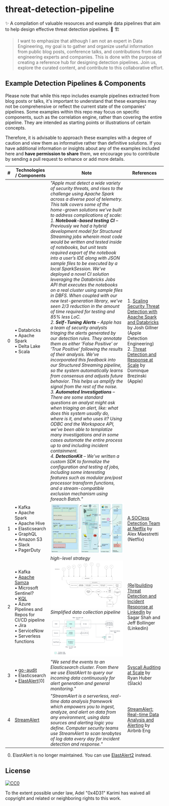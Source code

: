 # threat-detection-pipeline
✨ A compilation of valuable resources and example data pipelines that aim to help design effective threat detection pipelines. 👷 🏗 

> I want to emphasize that although I am not an expert in Data Engineering, my goal is to gather and organize useful information from public blog posts, conference talks, and contributions from data engineering experts and companies. This is done with the purpose of creating a reference hub for designing detection pipelines. Join us, explore the curated content, and contribute to this collaborative effort.

## Example Detection Pipelines & Components

Please note that while this repo includes example pipelines extracted from blog posts or talks, it's important to understand that these examples may not be comprehensive or reflect the current state of the companies' pipelines. Some examples within this repo may focus on specific components, such as the correlation engine, rather than covering the entire pipeline. They are intended as starting points or illustrations of certain concepts.

Therefore, it is advisable to approach these examples with a degree of caution and view them as informative rather than definitive solutions. If you have additional information or insights about any of the examples included here and **have permission to share** them, we encourage you to contribute by sending a pull request to enhance or add more details. 

| # | Technologies / Components | Note  | References  |
|---|---|---|---|
| 0 | • Databricks <br>• Apache Spark <br>• Delta Lake <br>• Scala | _"Apple must detect a wide variety of security threats, and rises to the challenge using Apache Spark across a diverse pool of telemetry. This talk covers some of the home-grown solutions we’ve built to address complications of scale: <br>1. **Notebook-based testing CI** – Previously we had a hybrid development model for Structured Streaming jobs wherein most code would be written and tested inside of notebooks, but unit tests required export of the notebook into a user’s IDE along with JSON sample files to be executed by a local SparkSession. We’ve deployed a novel CI solution leveraging the Databricks Jobs API that executes the notebooks on a real cluster using sample files in DBFS. When coupled with our new test-generation library, we’ve seen 2/3 reduction in the amount of time required for testing and 85% less LoC. <br>2. **Self-Tuning Alerts** – Apple has a team of security analysts triaging the alerts generated by our detection rules. They annotate them as either ‘False Positive’ or ‘True Positive’ following the results of their analysis. We’ve incorporated this feedback into our Structured Streaming pipeline, so the system automatically learns from consensus and adjusts future behavior. This helps us amplify the signal from the rest of the noise. <br>3. **Automated Investigations** – There are some standard questions an analyst might ask when triaging an alert, like: what does this system usually do, where is it, and who uses it? Using ODBC and the Workspace API, we’ve been able to templatize many investigations and in some cases automate the entire process up to and including incident containment. <br>4. **DetectionKit** – We’ve written a custom SDK to formalize the configuration and testing of jobs, including some interesting features such as modular pre/post processor transform functions, and a stream-compatible exclusion mechanism using foreach Batch."_ | 1. [Scaling Security Threat Detection with Apache Spark and Databricks](https://www.youtube.com/watch?v=YxTE4mff5dk) by Josh Gillner (Apple Detection Engineering) <br> 2. [Threat Detection and Response at Scale](https://www.youtube.com/watch?v=SFeBJxI4Q98) by Dominque Brezinski (Apple) |
| 1 | • Kafka <br>• Apache Spark <br>• Apache Hive <br>• Elasticsearch<br>• GraphQL<br>• Amazon S3<br>• Slack<br>• PagerDuty | ![](img/Netflix_socless.png) | [A SOCless Detection Team at Netflix](https://www.linkedin.com/pulse/socless-detection-team-netflix-alex-maestretti/) by Alex Maestretti (Netflix) |
| 2 | • Kafka <br>• [Apache Samza](https://samza.apache.org/) <br>• Microsoft Sentinel? <br>• [KQL](https://learn.microsoft.com/en-us/azure/data-explorer/kusto/query/) <br>• Azure Pipelines and Repos for CI/CD pipeline <br>• Jira <br>• ServiceNow <br>• Serverless functions | *high-level strategy* <br>![](img/Linkedin-high-level-strategy.png) <br> *Simplified data collection pipeline* <br>![](img/Linkedin-simplified-data-pipelines.png) | [(Re)building Threat Detection and Incident Response at LinkedIn](https://engineering.linkedin.com/blog/2022/-re-building-threat-detection-and-incident-response-at-linkedin) by Sagar Shah and Jeff Bollinger (Linkedin) |
| 3  | • [go-audit](https://github.com/slackhq/go-audit) <br>• Elasticsearch <br>• [ElastAlert](https://github.com/Yelp/elastalert)[0] | _"We send the events to an Elasticsearch cluster. From there we use ElastAlert to query our incoming data continuously for alert generation and general monitoring."_  | [Syscall Auditing at Scale](https://slack.engineering/syscall-auditing-at-scale/) by Ryan Huber (Slack)  |
| 4 | [StreamAlert](https://github.com/airbnb/streamalert) | _"StreamAlert is a serverless, real-time data analysis framework which empowers you to ingest, analyze, and alert on data from any environment, using data sources and alerting logic you define. Computer security teams use StreamAlert to scan terabytes of log data every day for incident detection and response."_ | [StreamAlert: Real-time Data Analysis and Alerting](https://medium.com/airbnb-engineering/streamalert-real-time-data-analysis-and-alerting-e8619e3e5043) by Airbnb Eng


0. ElastAlert is no longer maintained. You can use [ElastAlert2](https://github.com/jertel/elastalert2) instead.

## License

[![CC0](http://mirrors.creativecommons.org/presskit/buttons/88x31/svg/cc-zero.svg)](http://creativecommons.org/publicdomain/zero/1.0)

To the extent possible under law, Adel "0x4D31" Karimi has waived all copyright and related or neighboring rights to this work.
